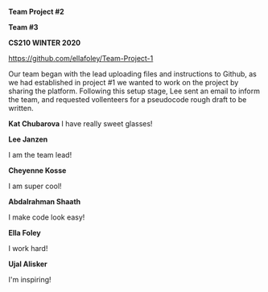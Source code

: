 **Team Project #2**

**Team #3**

**CS210 WINTER 2020**

https://github.com/ellafoley/Team-Project-1

Our team began with the lead uploading files and instructions to Github, as we had established in project #1 we wanted to work on the project by sharing the platform. Following this setup stage, Lee sent an email to inform the team, and requested vollenteers for a pseudocode rough draft to be written.

**Kat Chubarova**
I have really sweet glasses!

**Lee Janzen**

I am the team lead!

**Cheyenne Kosse**

I am super cool!

**Abdalrahman Shaath**

I make code look easy!

**Ella Foley**

I work hard!

**Ujal Alisker**

I'm inspiring!
